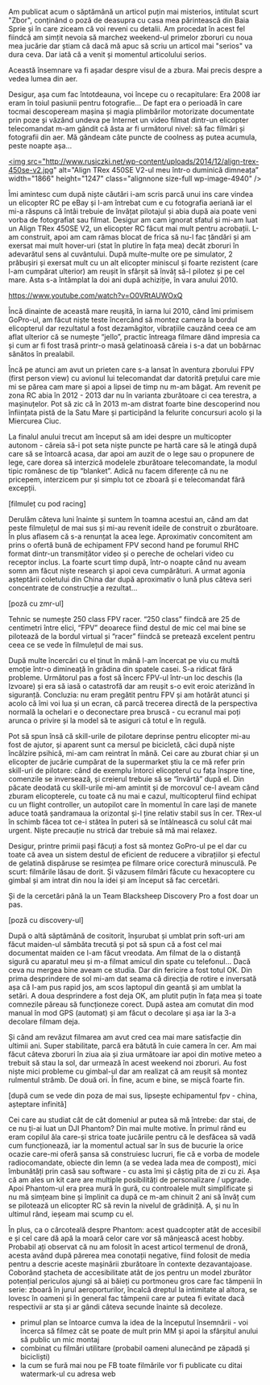 Am publicat acum o săptămână un articol puțin mai misterios, intitulat scurt "Zbor", conținând o poză de deasupra cu casa mea părintească din Baia Sprie și în care ziceam că voi reveni cu detalii. Am procedat în acest fel fiindcă am simțit nevoia să marchez weekend-ul primelor zboruri cu noua mea jucărie dar știam că dacă mă apuc să scriu un articol mai "serios" va dura ceva. Dar iată că a venit și momentul articolului serios.

Această însemnare va fi așadar despre visul de a zbura. Mai precis despre a vedea lumea din aer.

Desigur, așa cum fac întotdeauna, voi începe cu o recapitulare: Era 2008 iar eram în toiul pasiunii pentru fotografie… De fapt era o perioadă în care tocmai descopeream mașina și magia plimbărilor motorizate documentate prin poze și văzând undeva pe Internet un video filmat dintr-un elicopter telecomandat m-am gândit că ăsta ar fi următorul nivel: să fac filmări și fotografii din aer. Mă gândeam câte puncte de coolness aș putea acumula, peste noapte așa...

<a href="http://www.rusiczki.net/wp-content/uploads/2014/12/align-trex-450se-v2.jpg"><img src="http://www.rusiczki.net/wp-content/uploads/2014/12/align-trex-450se-v2.jpg" alt="Align TRex 450SE V2-ul meu într-o duminică dimneața” width="1866" height="1247" class="alignnone size-full wp-image-4940" /></a>

Îmi amintesc cum după niște căutări i-am scris parcă unui ins care vindea un elicopter RC pe eBay și l-am întrebat cum e cu fotografia aeriană iar el mi-a răspuns că întâi trebuie de învățat pilotajul și abia după aia poate veni vorba de fotografiat sau filmat. Desigur am cam ignorat sfatul și mi-am luat un Align TRex 450SE V2, un elicopter RC făcut mai mult pentru acrobații. L-am construit, apoi am cam rămas blocat de frica să nu-l fac țăndări și am exersat mai mult hover-uri (stat în plutire în fața mea) decât zboruri în adevarătul sens al cuvântului. După multe-multe ore pe simulator, 2 prăbușiri și exersat mult cu un alt elicopter miniscul și foarte rezistent (care l-am cumpărat ulterior) am reușit în sfârșit să învăț să-l pilotez și pe cel mare. Asta s-a întâmplat la doi ani după achiziție, în vara anului 2010.

https://www.youtube.com/watch?v=O0VRtAUWOxQ

Încă dinainte de această mare reușită, în iarna lui 2010, când îmi primisem GoPro-ul, am făcut niște teste încercând să montez camera la bordul elicopterul dar rezultatul a fost dezamăgitor, vibrațiile cauzând ceea ce am aflat ulterior că se numește “jello”, practic întreaga filmare dând impresia ca și cum ar fi fost trasă printr-o masă gelatinoasă căreia i s-a dat un bobârnac sănătos în prealabil.

Încă pe atunci am avut un prieten care s-a lansat în aventura zborului FPV (first person view) cu avionul lui telecomandat dar datorită prețului care mie mi se părea cam mare și apoi a lipsei de timp nu m-am băgat. Am revenit pe zona RC abia în 2012 - 2013 dar nu în varianta zburătoare ci cea terestra, a mașinuțelor. Pot să zic că în 2013 m-am distrat foarte bine descoperind nou înființata pistă de la Satu Mare și participând la felurite concursuri acolo și la Miercurea Ciuc.

La finalul anului trecut am început să am idei despre un multicopter autonom - căreia să-i pot seta niște puncte pe hartă care să le atingă după care să se întoarcă acasa, dar apoi am auzit de o lege sau o propunere de lege, care dorea să interzică modelele zburătoare telecomandate, la modul tipic românesc de tip “blanket”. Adică nu facem diferențe că nu ne pricepem, interzicem pur și simplu tot ce zboară și e telecomandat fără excepții.

[filmuleț cu pod racing]

Derulăm câteva luni înainte și suntem în toamna acestui an, când am dat peste filmulețul de mai sus și mi-au revenit ideile de construit o zburătoare. În plus aflasem că s-a renunțat la acea lege. Aproximativ concomitent am prins o ofertă bună de echipament FPV second hand pe forumul RHC format dintr-un transmițător video și o pereche de ochelari video cu receptor inclus. La foarte scurt timp după, într-o noapte când nu aveam somn am făcut niște research și apoi ceva cumpărături. A urmat agonia așteptării coletului din China dar după aproximativ o lună plus câteva seri concentrate de construcție a rezultat…

[poză cu zmr-ul]

Tehnic se numește 250 class FPV racer. “250 class” fiindcă are 25 de centimetri între elici, “FPV” deoarece fiind destul de mic cel mai bine se pilotează de la bordul virtual și “racer” fiindcă se pretează excelent pentru ceea ce se vede în filmulețul de mai sus.

După multe încercări cu el ținut în mână l-am încercat pe viu cu multă emoție într-o dimineață în grădina din spatele casei. S-a ridicat fără probleme. Următorul pas a fost să încerc FPV-ul într-un loc deschis (la Izvoare) și era să iasă o catastrofă dar am reușit s-o evit eroic aterizând în siguranță. Concluzia: nu eram pregătit pentru FPV și am hotărât atunci și acolo că îmi voi lua și un ecran, că parcă trecerea directă de la perspectiva normală la ochelari e o deconectare prea bruscă - cu ecranul mai poți arunca o privire și la model să te asiguri că totul e în regulă.

Pot să spun însă că skill-urile de pilotare deprinse pentru elicopter mi-au fost de ajutor, și aparent sunt ca mersul pe bicicletă, căci după niște încălzire psihică, mi-am cam reintrat în mână. Cei care au zburat chiar și un elicopter de jucărie cumpărat de la supermarket știu la ce mă refer prin skill-uri de pilotare: când de exemplu întorci elicopterul cu fața înspre tine, comenzile se inversează, și creierul trebuie să se “învârtă” după el. Din păcate deodată cu skill-urile mi-am amintit și de morcovul ce-l aveam când zburam elicopterele, cu toate că nu mai e cazul, multicopterul fiind echipat cu un flight controller, un autopilot care în momentul în care lași de manete aduce toată șandramaua la orizontal și-l ține relativ stabil sus în cer. TRex-ul în schimb făcea tot ce-i stătea în puteri să se întâlnească cu solul cât mai urgent. Niște precauție nu strică dar trebuie să mă mai relaxez.

Desigur, printre primii pași făcuți a fost să montez GoPro-ul pe el dar cu toate că avea un sistem destul de eficient de reducere a vibrațiilor și efectul de gelatină dispăruse se resimțea pe filmare orice corectură minusculă. Pe scurt: filmările lăsau de dorit. Și văzusem filmări făcute cu hexacoptere cu gimbal și am intrat din nou la idei și am început să fac cercetări.

Și de la cercetări până la un Team Blacksheep Discovery Pro a fost doar un pas.

[poză cu discovery-ul]

După o altă săptămână de cositorit, înșurubat și umblat prin soft-uri am făcut maiden-ul sămbăta trecută și pot să spun că a fost cel mai documentat maiden ce l-am făcut vreodata. Am filmat de la o distanță sigură cu aparatul meu și m-a filmat amicul din spate cu telefonul… Dacă ceva nu mergea bine aveam ce studia. Dar din fericire a fost totul OK. Din prima desprindere de sol mi-am dat seama că direcția de rotire e inversată așa că l-am pus rapid jos, am scos laptopul din geantă și am umblat la setări. A doua desprindere a fost deja OK, am plutit puțin în fața mea și toate comnezile păreau să funcționeze corect. După astea am comutat din mod manual în mod GPS (automat) și am făcut o decolare și așa iar la 3-a decolare filmam deja.

Și când am revăzut filmarea am avut cred cea mai mare satisfacție din ultimii ani. Super stabilitate, parcă era bătută în cuie camera în cer. Am mai făcut câteva zboruri în ziua aia și ziua următoare iar apoi din motive meteo a trebuit să stau la sol, dar urmează în acest weekend noi zboruri. Au fost niște mici probleme cu gimbal-ul dar am realizat că am reușit să montez rulmentul strâmb. De două ori. În fine, acum e bine, se mișcă foarte fin.

[după cum se vede din poza de mai sus, lipsește echipamentul fpv - china, așteptare infinită]

Cei care au studiat cât de cât domeniul ar putea să mă întrebe: dar stai, de ce nu ți-ai luat un DJI Phantom? Din mai multe motive. În primul rând eu eram copilul ăla care-și strica toate jucăriile pentru că le desfăcea să vadă cum funcționează, iar la momentul actual sar în sus de bucurie la orice ocazie care-mi oferă șansa să construiesc lucruri, fie că e vorba de modele radiocomandate, obiecte din lemn (a se vedea lada mea de compost), mici îmbunătăți prin casă sau software - cu asta îmi și câștig pita de zi cu zi. Așa că am ales un kit care are multiple posibilități de personalizare / upgrade. Apoi Phantom-ul era prea mură în gură, cu controalele mult simplificate și nu mă simțeam bine și împlinit ca după ce m-am chinuit 2 ani să învăț cum se pilotează un elicopter RC să revin la nivelul de grădiniță. A, și nu în ultimul rând, ieșeam mai scump cu el.

În plus, ca o cârcoteală despre Phantom: acest quadcopter atât de accesibil e și cel care dă apă la moară celor care vor să mânjească acest hobby. Probabil ați observat că nu am folosit în acest articol termenul de dronă, acesta având după părerea mea conotații negative, fiind folosit de media pentru a descrie aceste mașinării zburătoare în contexte dezavantajoase. Coborând ștacheta de accesibilitate atât de jos pentru un model zburător potențial periculos ajungi să ai băieți cu portmoneu gros care fac tâmpenii în serie: zboară în jurul aeroporturilor, încalcă dreptul la intimitate al altora, se lovesc în oameni și în general fac tâmpenii care ar putea fi evitate dacă respectivii ar sta și ar gândi câteva secunde înainte să decoleze.

- primul plan se întoarce cumva la idea de la începutul însemnării - voi încerca să filmez cât se poate de mult prin MM și apoi la sfârșitul anului să public un mic montaj
- combinat cu filmări utilitare (probabil oameni alunecând pe zăpadă și bicicliști)
- la cum se fură mai nou pe FB toate filmările vor fi publicate cu ditai watermark-ul cu adresa web
